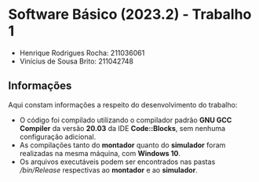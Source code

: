 # Software Básico (2023.2) - Trabalho 1
- Henrique Rodrigues Rocha: 211036061
- Vinícius de Sousa Brito: 211042748

## Informações

Aqui constam informações a respeito do desenvolvimento do trabalho:

- O código foi compilado utilizando o compilador padrão **GNU GCC Compiler** da versão **20.03** da IDE **Code::Blocks**, sem nenhuma configuração adicional.
- As compilações tanto do **montador** quanto do **simulador** foram realizadas na mesma máquina, com **Windows 10**.
- Os arquivos executáveis podem ser encontrados nas pastas */bin/Release* respectivas ao **montador** e ao **simulador**.

